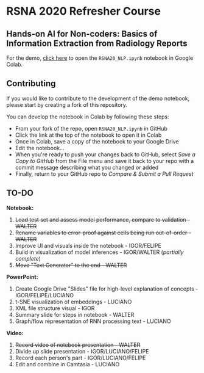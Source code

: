 # RSNA 2020 Refresher Course
## Hands-on AI for Non-coders: Basics of Information Extraction from Radiology Reports
For the demo, [click here](https://colab.research.google.com/github/wfwiggins/RSNA-NLP-2020/blob/master/RSNA20_NLP.ipynb) to open the `RSNA20_NLP.ipynb` notebook in Google Colab.

## Contributing
If you would like to contribute to the development of the demo notebook, please start by creating a fork of this repository.

You can develop the notebook in Colab by following these steps:
- From your fork of the repo, open `RSNA20_NLP.ipynb` in GitHub
- Click the link at the top of the notebook to open it in Colab
- Once in Colab, save a copy of the notebook to your Google Drive
- Edit the notebook...
- When you're ready to push your changes back to GitHub, select *Save a Copy to GitHub* from the File menu and save it back to your repo with a commit message describing what you changed or added
- Finally, return to your GitHub repo to *Compare & Submit a Pull Request*

## TO-DO
**Notebook:**
1. ~~Load test set and assess model performance, compare to validation - WALTER~~
2. ~~Rename variables to error-proof against cells being run out-of-order - WALTER~~
3. Improve UI and visuals inside the notebook - IGOR/FELIPE
4. Build in visualization of model inferences - IGOR/WALTER (_partially complete_)
5. ~~Move "Text Generator" to the end - WALTER~~

**PowerPoint:**
1. Create Google Drive "Slides" file for high-level explanation of concepts - IGOR/FELIPE/LUCIANO
2. t-SNE visualization of embeddings - LUCIANO
3. XML file structure visual - IGOR
4. Summary slide for steps in notebook - WALTER
5. Graph/flow representation of RNN processing text - LUCIANO

**Video:**
1. ~~Record video of notebook presentation - WALTER~~
2. Divide up slide presentation - IGOR/LUCIANO/FELIPE
3. Record each person's part - IGOR/LUCIANO/FELIPE
4. Edit and combine in Camtasia - LUCIANO

